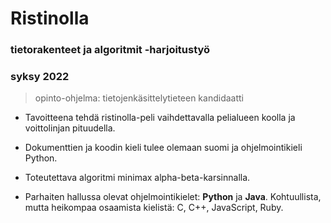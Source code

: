 # Ristinolla
### tietorakenteet ja algoritmit -harjoitustyö
### syksy 2022

> opinto-ohjelma: tietojenkäsittelytieteen kandidaatti


- Tavoitteena tehdä ristinolla-peli vaihdettavalla pelialueen koolla ja voittolinjan pituudella.
- Dokumenttien ja koodin kieli tulee olemaan suomi ja ohjelmointikieli Python.

- Toteutettava algoritmi minimax alpha-beta-karsinnalla.

- Parhaiten hallussa olevat ohjelmointikielet: **Python** ja **Java**.
Kohtuullista, mutta heikompaa osaamista kielistä: C, C++, JavaScript, Ruby. 

